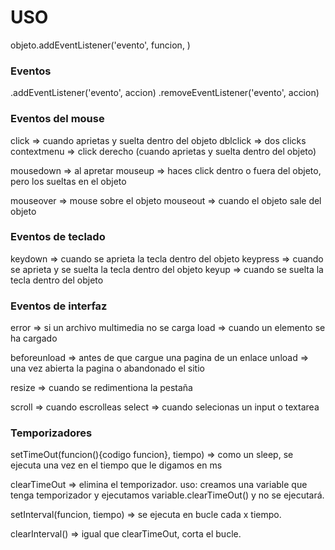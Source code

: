 # USO

objeto.addEventListener('evento', funcion, )

### Eventos

.addEventListener('evento', accion)
.removeEventListener('evento', accion)

### Eventos del mouse

click => cuando aprietas y suelta dentro del objeto
dblclick => dos clicks
contextmenu => click derecho (cuando aprietas y suelta dentro del objeto)

mousedown => al apretar
mouseup => haces click dentro o fuera del objeto, pero los sueltas en el objeto

mouseover => mouse sobre el objeto
mouseout => cuando el objeto sale del objeto

### Eventos de teclado

keydown => cuando se aprieta la tecla dentro del objeto
keypress => cuando se aprieta y se suelta la tecla dentro del objeto
keyup => cuando se suelta la tecla dentro del objeto

### Eventos de interfaz

error => si un archivo multimedia no se carga
load => cuando un elemento se ha cargado

beforeunload => antes de que cargue una pagina de un enlace
unload => una vez abierta la pagina o abandonado el sitio

resize => cuando se redimentiona la pestaña

scroll => cuando escrolleas
select => cuando selecionas un input o textarea

### Temporizadores

setTimeOut(funcion(){codigo funcion}, tiempo) => como un sleep, se ejecuta una vez en el tiempo que le digamos en ms

clearTimeOut => elimina el temporizador. uso: creamos una variable que tenga temporizador y ejecutamos variable.clearTimeOut() y no se ejecutará.

setInterval(funcion, tiempo) => se ejecuta en bucle cada x tiempo.

clearInterval() => igual que clearTimeOut, corta el bucle.
